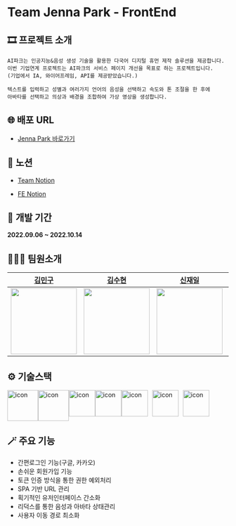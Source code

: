 # Team Jenna Park - FrontEnd

## 🎞 프로젝트 소개

```
AI파크는 인공지능&음성 생성 기술을 활용한 다국어 디지털 휴먼 제작 솔루션을 제공합니다.
이번 기업연계 프로젝트는 AI파크의 서비스 페이지 개선을 목표로 하는 프로젝트입니다.
(기업에서 IA, 와이어프레임, API를 제공받았습니다.)

텍스트를 입력하고 성별과 여러가지 언어의 음성을 선택하고 속도와 톤 조절을 한 후에
아바타를 선택하고 의상과 배경을 조합하여 가상 영상을 생성합니다.
```

## 🌐 배포 URL

- [Jenna Park 바로가기](https://jennapark.netlify.app)

## 📝 노션

- [Team Notion](https://quickest-asterisk-75d.notion.site/BE-FE2-UXUI3-_6-8fa79cf67ec44b688c855751b6d1c77e)

- [FE Notion](https://quickest-asterisk-75d.notion.site/Front-End-065cbe8d15924f45b0c6d22646b8cdaf)

## 📅 개발 기간

<strong>2022.09.06 ~ 2022.10.14</strong>

## 🧑‍🤝‍🧑 팀원소개

|                                               [김민구](https://github.com/kimmgu)                                               |                                              [김수현](https://github.com/Suhyxn)                                               |                                              [신재일](https://github.com/JaeIL00)                                              |                                            [김채욱](https://github.com/Kimchaewook)                                            |
| :-----------------------------------------------------------------------------------------------------------------------------: | :----------------------------------------------------------------------------------------------------------------------------: | :----------------------------------------------------------------------------------------------------------------------------: | :----------------------------------------------------------------------------------------------------------------------------: |
| <img src="https://user-images.githubusercontent.com/102620606/195533914-06b83c84-80fd-4950-a7fa-4d5f9809a79c.jpeg" width="150"> | <img src="https://user-images.githubusercontent.com/102620606/195523910-b7a7109a-0908-46cd-b8c4-9c95207bf812.jpg" width="150"> | <img src="https://user-images.githubusercontent.com/102620606/195524024-80d99bbd-6240-4f3f-92be-066adb316d5d.jpg" width="150"> | <img src="https://user-images.githubusercontent.com/102620606/195524502-20a2195a-2385-46c9-9cf7-68aa3ee1a9b3.jpg" width="150"> |

## ⚙️ 기술스택

<div style='display: flex'>
<img src="https://user-images.githubusercontent.com/102620606/195563631-31f8fe96-335f-43a7-9855-18fb97ba6920.svg" alt="icon" width="70" height="70" />
<img src="https://techstack-generator.vercel.app/ts-icon.svg" alt="icon" width="70" height="70" />
<img src="https://techstack-generator.vercel.app/react-icon.svg" alt="icon" width="60" height="60" />
<img src="https://techstack-generator.vercel.app/redux-icon.svg" alt="icon" width="60" height="60" />
<img style='margin-right: 10px' src="https://user-images.githubusercontent.com/102620606/195530796-135706f8-3402-4b23-9446-02699bbeca4d.svg" alt="icon" width="60" height="60" />
<img style='margin-right: 10px' src="https://user-images.githubusercontent.com/102620606/195530915-a59295d6-3e15-438c-8383-6b23fa9c44e9.svg" alt="icon" width="60" height="60" />
<img src="https://user-images.githubusercontent.com/102620606/195535976-b6f18e8d-27b9-417e-b2d4-950edef6cb97.svg" alt="icon" width="60" height="60" />

</div>

## 🪄 주요 기능

- 간편로그인 기능(구글, 카카오)
- 손쉬운 회원가입 기능
- 토큰 인증 방식을 통한 권한 예외처리
- SPA 기반 URL 관리
- 획기적인 유저인터페이스 간소화
- 리덕스를 통한 음성과 아바타 상태관리
- 사용자 이동 경로 최소화
